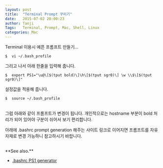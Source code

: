 ```yaml
---
layout: post
title:  "Terminal Prompt 꾸미기"
date:   2015-07-02 20:00:23
author: Tanji
Tags:   Terminal, Prompt, Mac, Shell, Linux
categories: Mac
---
```


Terminal 이용시 예픈 프롬프트 만들기...

```
$  vi ~/.bash_profile
```

그리고 나서 아래 한줄을 입력해 줍니다.

```
$  export PS1="\u@\[$(tput bold)\]\h\[$(tput sgr0)\] \w \\$\[$(tput sgr0)\]"
```

설정값을 적용해 줍니다.

```
$  source ~/.bash_profile
```


<br>
그럼 아래와 같이 프롬프트가 변경이 됩니다. 개인적으로는 hostname 부분이 bold 처리가 되어 있어야 구분이 쉬어서 보기 편리합니다.

아래에 .bashrc prompt generation 해주는 사이트 링크로 이어지면 프롬프트를 자유자재로 변경 가능하니 참고하시기 바랍니다.

<br>
**See also.**

- [.bashrc PS1 generator](http://bashrcgenerator.com/)
